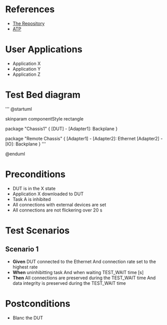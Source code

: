 # References
- [The Repository](https://github.com/sirtyman/design_templates/new/master)
- [ATP](https://a_link_to_ATP.com)

# User Applications
- Application X
- Application Y
- Application Z

# Test Bed diagram

'''
@startuml

skinparam componentStyle rectangle

package "Chassis1" {
  [DUT] - [Adapter1]: Backplane
}

package "Remote Chassis" {
[Adapter1] - [Adapter2]: Ethernet
[Adapter2] - [IO]: Backplane
}
'''

@enduml

# Preconditions
- DUT is in the X state
- Application X downloaded to DUT
- Task A is inhibited
- All connections with external devices are set
- All connections are not flickering over 20 s

# Test Scenarios

## Scenario 1
- **Given** DUT connected to the Ethernet
And connection rate set to the highest rate
- **When** uninhibitting task
And when waiting TEST_WAIT time [s]
- **Then** All connections are preserved during the TEST_WAIT time
And data integrity is preserved during the TEST_WAIT time

# Postconditions
- Blanc the DUT
